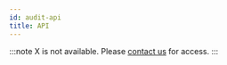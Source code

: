 ```yaml
---
id: audit-api
title: API
---
```


:::note
X is not available. Please [contact us](mailto:support@phasetwo.io) for access.
:::

